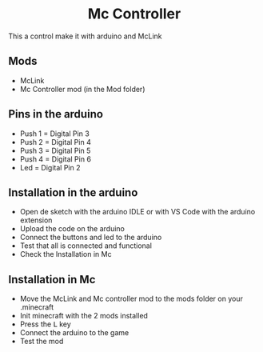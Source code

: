 <h1 align="center">Mc Controller</h1>
<p>This a control make it with arduino and McLink</p>
<h2>Mods</h2>
<ul>
    <li>McLink</li>
    <li>Mc Controller mod (in the Mod folder)</li>
</ul>
<h2>Pins in the arduino</h2>
<ul>
    <li>Push 1 = Digital Pin 3</li>
    <li>Push 2 = Digital Pin 4</li>
    <li>Push 3 = Digital Pin 5</li>
    <li>Push 4 = Digital Pin 6</li>
    <li>Led = Digital Pin 2</li>
</ul>

<h2>Installation in the arduino</h2>
<ul>
    <li>Open de sketch with the arduino IDLE or with VS Code with the arduino extension</li>
    <li>Upload the code on the arduino</li>
    <li>Connect the buttons and led to the arduino</li>
    <li>Test that all is connected and functional</li>
    <li>Check the Installation in Mc</li>
</ul>

<h2>Installation in Mc</h2>
<ul>
    <li>Move the McLink and Mc controller mod to the mods folder on your .minecraft</li>
    <li>Init minecraft with the 2 mods installed</li>
    <li>Press the <kbd>L</kbd> key</li>
    <li>Connect the arduino to the game</li>
    <li>Test the mod</li>
</ul>